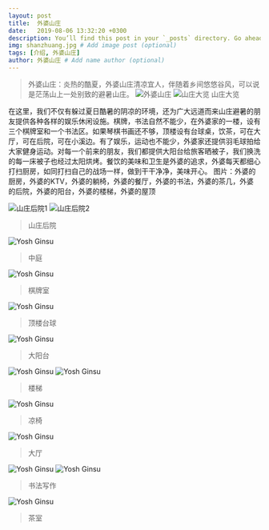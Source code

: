 ```yaml
---
layout: post
title:  外婆山庄
date:   2019-08-06 13:32:20 +0300
description: You’ll find this post in your `_posts` directory. Go ahead and edit it and re-build the site to see your changes. # Add post description (optional)
img: shanzhuang.jpg # Add image post (optional)
tags: [介绍, 外婆山庄]
author: 外婆山庄 # Add name author (optional)
---
```

>外婆山庄：炎热的酷夏，外婆山庄清凉宜人，伴随着乡间悠悠谷风，可以说是茫荡山上一处别致的避暑山庄。
>![外婆山庄]({{site.baseurl}}/assets/img/shanzhuang.jpg)
>![山庄大览]({{site.baseurl}}/assets/img/waiposhanzhuang.jpg)
>山庄大览

在这里，我们不仅有躲过夏日酷暑的阴凉的环境，还为广大远道而来山庄避暑的朋友提供各种各样的娱乐休闲设施。棋牌，书法自然不能少，在外婆家的一楼，设有三个棋牌室和一个书法区。如果琴棋书画还不够，顶楼设有台球桌，饮茶，可在大厅，可在后院，可在小溪边。有了娱乐，运动也不能少，外婆家还提供羽毛球拍给大家健身运动。对每一个前来的朋友，我们都提供大阳台给旅客晒被子，我们换洗的每一床被子也经过太阳烘烤。餐饮的美味和卫生是外婆的追求，外婆每天都细心打扫厨房，如同打扫自己的战场一样，做到干干净净，美味开心。
图片：外婆的厨房，外婆的KTV，外婆的躺椅，外婆的餐厅，外婆的书法，外婆的茶几，外婆的后院，外婆的阳台，外婆的楼梯，外婆的屋顶

![山庄后院1]({{site.baseurl}}/assets/img/shanzhuang1.jpg)
![山庄后院2]({{site.baseurl}}/assets/img/shanzhuang2.jpg)
>山庄后院

![Yosh Ginsu]({{site.baseurl}}/assets/img/shanzhuang4.jpg)
>中庭

![Yosh Ginsu]({{site.baseurl}}/assets/img/playroom.jpg)
>棋牌室

![Yosh Ginsu]({{site.baseurl}}/assets/img/roof1.jpg)
>顶楼台球

![Yosh Ginsu]({{site.baseurl}}/assets/img/roof2.jpg)
>大阳台

![Yosh Ginsu]({{site.baseurl}}/assets/img/stairs1.jpg)
![Yosh Ginsu]({{site.baseurl}}/assets/img/stairs2.jpg)
>楼梯

![Yosh Ginsu]({{site.baseurl}}/assets/img/around7.jpg)
>凉椅

![Yosh Ginsu]({{site.baseurl}}/assets/img/shanzhuang5.jpg)
>大厅

![Yosh Ginsu]({{site.baseurl}}/assets/img/writingroom.jpg)
![Yosh Ginsu]({{site.baseurl}}/assets/img/shanzhuang6.jpg)
>书法写作

![Yosh Ginsu]({{site.baseurl}}/assets/img/tearoom.jpg)
>茶室
